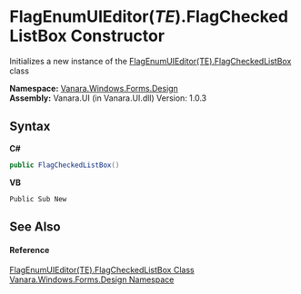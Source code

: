 # FlagEnumUIEditor(*TE*).FlagCheckedListBox Constructor 
 

Initializes a new instance of the <a href="879ac561-8c1b-1cd3-8d12-92d09d484621">FlagEnumUIEditor(TE).FlagCheckedListBox</a> class

**Namespace:**&nbsp;<a href="47183544-7c44-c1e2-cf57-c68e49a55933">Vanara.Windows.Forms.Design</a><br />**Assembly:**&nbsp;Vanara.UI (in Vanara.UI.dll) Version: 1.0.3

## Syntax

**C#**<br />
``` C#
public FlagCheckedListBox()
```

**VB**<br />
``` VB
Public Sub New
```


## See Also


#### Reference
<a href="879ac561-8c1b-1cd3-8d12-92d09d484621">FlagEnumUIEditor(TE).FlagCheckedListBox Class</a><br /><a href="47183544-7c44-c1e2-cf57-c68e49a55933">Vanara.Windows.Forms.Design Namespace</a><br />